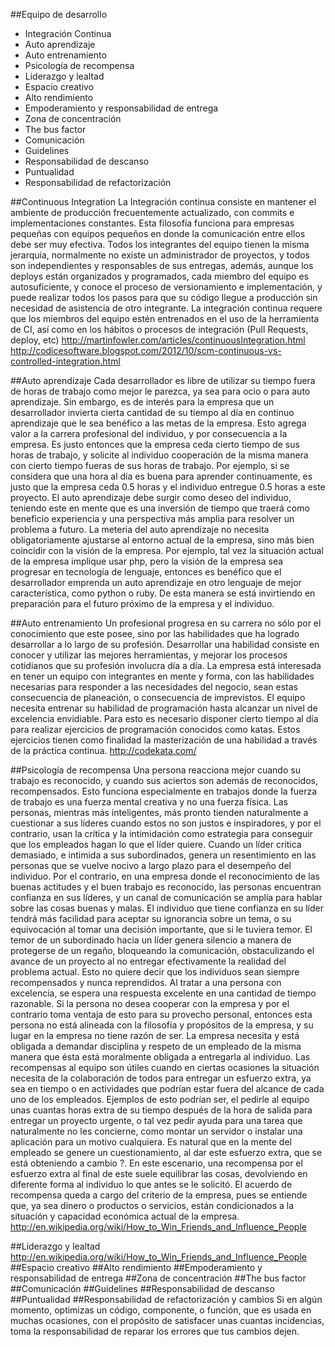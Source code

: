 ##Equipo de desarrollo

* Integración Continua
* Auto aprendizaje
* Auto entrenamiento
* Psicología de recompensa
* Liderazgo y lealtad
* Espacio creativo
* Alto rendimiento
* Empoderamiento y responsabilidad de entrega
* Zona de concentración
* The bus factor
* Comunicación
* Guidelines
* Responsabilidad de descanso
* Puntualidad
* Responsabilidad de refactorización

##Continuous Integration
La Integración continua consiste en mantener el ambiente de producción frecuentemente actualizado, con commits e implementaciones constantes.
Esta filosofía funciona para empresas pequeñas con equipos pequeños en donde la comunicación entre ellos debe ser muy efectiva.
Todos los integrantes del equipo tienen la misma jerarquía, normalmente no existe un administrador de proyectos, y todos son independientes y responsables de sus entregas, además, aunque los deploys están organizados y programados, cada miembro del equipo es autosuficiente, y conoce el proceso de versionamiento e implementación, y puede realizar todos los pasos para que su código llegue a producción sin necesidad de asistencia de otro integrante.
La integración continua requere que los miembros del equipo estén entrenados en el uso de la herramienta de CI, así como en los hábitos o procesos de integración (Pull Requests, deploy, etc)
http://martinfowler.com/articles/continuousIntegration.html
http://codicesoftware.blogspot.com/2012/10/scm-continuous-vs-controlled-integration.html


##Auto aprendizaje
Cada desarrollador es libre de utilizar su tiempo fuera de horas de trabajo como mejor le parezca, ya sea para ocio o para auto aprendizaje. Sin embargo, es de interés para la empresa que un desarrollador invierta cierta cantidad de su tiempo al día en continuo aprendizaje que le sea benéfico a las metas de la empresa. Esto agrega valor a la carrera profesional del individuo, y por consecuencia a la empresa.
Es  justo entonces que la empresa ceda cierto tiempo de sus horas de trabajo, y solicite al individuo cooperación de la misma manera con cierto tiempo fueras de sus horas de trabajo. Por ejemplo, si se considera que una hora al día es buena para aprender continuamente, es justo que la empresa ceda 0.5 horas y el individuo entregue 0.5 horas a este proyecto.
El auto aprendizaje debe surgir como deseo del individuo, teniendo este en mente que es una inversión de tiempo que traerá como beneficio experiencia y una perspectiva más amplia para resolver un problema a futuro.
La meteria del auto aprendizaje no necesita obligatoriamente ajustarse al entorno actual de la empresa, sino más bien coincidir con la visión de la empresa. Por ejemplo, tal vez la situación actual de la empresa implique usar php, pero la visión de la empresa sea progresar en tecnología de lenguaje, entonces es benéfico que el desarrollador emprenda un auto aprendizaje en otro lenguaje de mejor característica, como python o ruby. De esta manera se está invirtiendo en preparación para el futuro próximo de la empresa y el individuo.

##Auto entrenamiento
Un profesional progresa en su carrera no sólo por el conocimiento que este posee, sino por las habilidades que ha logrado desarrollar a lo largo de su profesión. Desarrollar una habilidad consiste en conocer y utilizar las mejores herramientas, y mejorar los procesos cotidianos que su profesión involucra día a día.
La empresa está interesada en tener un equipo con integrantes en mente y forma, con las habilidades necesarias para responder a las necesidades del negocio, sean estas consecuencia de planeación, o consecuencia de imprevistos.
El equipo necesita entrenar su habilidad de programación hasta alcanzar un nivel de excelencia envidiable.
Para esto es necesario disponer cierto tiempo al día para realizar ejercicios de programación conocidos como katas. Estos ejercicios tienen como finalidad la masterización de una habilidad a través de la práctica continua.
http://codekata.com/

##Psicología de recompensa
Una persona reacciona mejor cuando su trabajo es reconocido, y cuando sus aciertos son además de reconocidos, recompensados.
Esto funciona especialmente en trabajos donde la fuerza de trabajo es una fuerza mental creativa y no una fuerza física. Las personas, mientras más inteligentes, más pronto tienden naturalmente a cuestionar a sus líderes cuando estos no son justos e inspiradores, y por el contrario, usan la crítica y la intimidación como estrategia para conseguir que los empleados hagan lo que el líder quiere. Cuando un líder critica demasiado, e intimida a sus subordinados, genera un resentimiento en las personas que se vuelve nocivo a largo plazo para el desempeño del individuo.
Por el contrario, en una empresa donde el reconocimiento de las buenas actitudes y el buen trabajo es reconocido, las personas encuentran confianza en sus líderes, y un canal de comunicación se amplía para hablar sobre las cosas buenas y malas.
El individuo que tiene confianza en su líder tendrá más facilidad para aceptar su ignorancia sobre un tema, o su equivocación al tomar una decisión importante, que si le tuviera temor.
El temor de un subordinado hacia un líder genera silencio a manera de protegerse de un regaño, bloqueando la comunicación, obstaculizando el avance de un proyecto al no entregar efectivamente la realidad del problema actual.
Esto no quiere decir que los individuos sean siempre recompensados y nunca reprendidos.
Al tratar a una persona con excelencia, se espera una respuesta excelente en una cantidad de tiempo razonable. Si la persona no desea cooperar con la empresa y por el contrario toma ventaja de esto para su provecho personal, entonces esta persona no está alineada con la filosofía y propósitos de la empresa, y su lugar en la empresa no tiene razón de ser.
La empresa necesita y está obligada a demandar disciplina y respeto de un empleado de la misma manera que ésta está moralmente obligada a entregarla al individuo.
Las recompensas al equipo son útiles cuando en ciertas ocasiones la situación necesita de la colaboración de todos para entregar un esfuerzo extra, ya sea en tiempo o en actividades que podrían estar fuera del alcance de cada uno de los empleados. Ejemplos de esto podrían ser, el pedirle al equipo unas cuantas horas extra de su tiempo después de la hora de salida para entregar un proyecto urgente, o tal vez pedir ayuda para una tarea que naturalmente no les concierne, como montar un servidor o instalar una aplicación para un motivo cualquiera.
Es natural que en la mente del empleado se genere un cuestionamiento, al dar este esfuerzo extra, que se está obteniendo a cambio ?. En este escenario, una recompensa por el esfuerzo extra al final de este suele equilibrar las cosas, devolviendo en diferente forma al individuo lo que antes se le solicitó.
El acuerdo de recompensa queda a cargo del criterio de la empresa, pues se entiende que, ya sea dinero o productos o servicios, están condicionados a la situación y capacidad económica actual de la empresa.
http://en.wikipedia.org/wiki/How_to_Win_Friends_and_Influence_People

##Liderazgo y lealtad
http://en.wikipedia.org/wiki/How_to_Win_Friends_and_Influence_People
##Espacio creativo
##Alto rendimiento
##Empoderamiento y responsabilidad de entrega
##Zona de concentración
##The bus factor
##Comunicación
##Guidelines
##Responsabilidad de descanso
##Puntualidad
##Responsabilidad de refactorización y cambios
Si en algún momento, optimizas un código, componente, o función, que es usada en muchas ocasiones, con el propósito de satisfacer unas cuantas incidencias, toma la responsabilidad de reparar los errores que tus cambios dejen.